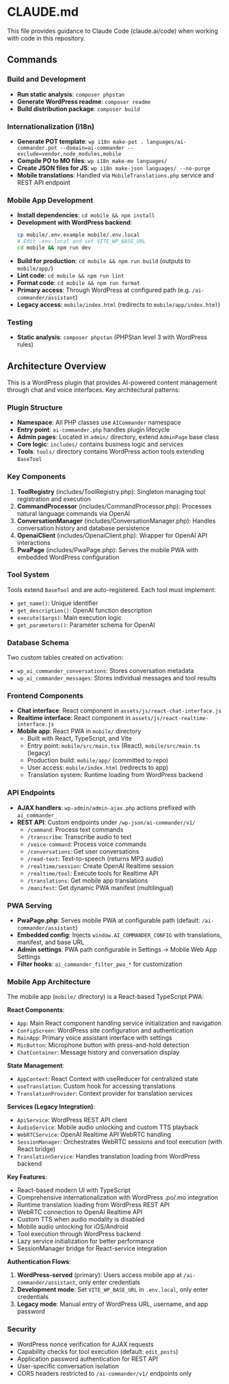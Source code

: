 # CLAUDE.md

This file provides guidance to Claude Code (claude.ai/code) when working with code in this repository.

## Commands

### Build and Development
- **Run static analysis**: `composer phpstan`
- **Generate WordPress readme**: `composer readme`
- **Build distribution package**: `composer build`

### Internationalization (i18n)
- **Generate POT template**: `wp i18n make-pot . languages/ai-commander.pot --domain=ai-commander --exclude=vendor,node_modules,mobile`
- **Compile PO to MO files**: `wp i18n make-mo languages/`
- **Create JSON files for JS**: `wp i18n make-json languages/ --no-purge`
- **Mobile translations**: Handled via `MobileTranslations.php` service and REST API endpoint

### Mobile App Development
- **Install dependencies**: `cd mobile && npm install`
- **Development with WordPress backend**:
  ```bash
  cp mobile/.env.example mobile/.env.local
  # Edit .env.local and set VITE_WP_BASE_URL
  cd mobile && npm run dev
  ```
- **Build for production**: `cd mobile && npm run build` (outputs to `mobile/app/`)
- **Lint code**: `cd mobile && npm run lint`
- **Format code**: `cd mobile && npm run format`
- **Primary access**: Through WordPress at configured path (e.g. `/ai-commander/assistant`)
- **Legacy access**: `mobile/index.html` (redirects to `mobile/app/index.html`)

### Testing
- **Static analysis**: `composer phpstan` (PHPStan level 3 with WordPress rules)

## Architecture Overview

This is a WordPress plugin that provides AI-powered content management through chat and voice interfaces. Key architectural patterns:

### Plugin Structure
- **Namespace**: All PHP classes use `AICommander` namespace
- **Entry point**: `ai-commander.php` handles plugin lifecycle
- **Admin pages**: Located in `admin/` directory, extend `AdminPage` base class
- **Core logic**: `includes/` contains business logic and services
- **Tools**: `tools/` directory contains WordPress action tools extending `BaseTool`

### Key Components
1. **ToolRegistry** (includes/ToolRegistry.php): Singleton managing tool registration and execution
2. **CommandProcessor** (includes/CommandProcessor.php): Processes natural language commands via OpenAI
3. **ConversationManager** (includes/ConversationManager.php): Handles conversation history and database persistence
4. **OpenaiClient** (includes/OpenaiClient.php): Wrapper for OpenAI API interactions
5. **PwaPage** (includes/PwaPage.php): Serves the mobile PWA with embedded WordPress configuration

### Tool System
Tools extend `BaseTool` and are auto-registered. Each tool must implement:
- `get_name()`: Unique identifier
- `get_description()`: OpenAI function description
- `execute($args)`: Main execution logic
- `get_parameters()`: Parameter schema for OpenAI

### Database Schema
Two custom tables created on activation:
- `wp_ai_commander_conversations`: Stores conversation metadata
- `wp_ai_commander_messages`: Stores individual messages and tool results

### Frontend Components
- **Chat interface**: React component in `assets/js/react-chat-interface.js`
- **Realtime interface**: React component in `assets/js/react-realtime-interface.js`
- **Mobile app**: React PWA in `mobile/` directory
  - Built with React, TypeScript, and Vite
  - Entry point: `mobile/src/main.tsx` (React), `mobile/src/main.ts` (legacy)
  - Production build: `mobile/app/` (committed to repo)
  - User access: `mobile/index.html` (redirects to app)
  - Translation system: Runtime loading from WordPress backend

### API Endpoints
- **AJAX handlers**: `wp-admin/admin-ajax.php` actions prefixed with `ai_commander_`
- **REST API**: Custom endpoints under `/wp-json/ai-commander/v1/`
  - `/command`: Process text commands
  - `/transcribe`: Transcribe audio to text
  - `/voice-command`: Process voice commands
  - `/conversations`: Get user conversations
  - `/read-text`: Text-to-speech (returns MP3 audio)
  - `/realtime/session`: Create OpenAI Realtime session
  - `/realtime/tool`: Execute tools for Realtime API
  - `/translations`: Get mobile app translations
  - `/manifest`: Get dynamic PWA manifest (multilingual)

### PWA Serving
- **PwaPage.php**: Serves mobile PWA at configurable path (default: `/ai-commander/assistant`)
- **Embedded config**: Injects `window.AI_COMMANDER_CONFIG` with translations, manifest, and base URL
- **Admin settings**: PWA path configurable in Settings → Mobile Web App Settings
- **Filter hooks**: `ai_commander_filter_pwa_*` for customization

### Mobile App Architecture
The mobile app (`mobile/` directory) is a React-based TypeScript PWA:

**React Components**:
- `App`: Main React component handling service initialization and navigation
- `ConfigScreen`: WordPress site configuration and authentication
- `MainApp`: Primary voice assistant interface with settings
- `MicButton`: Microphone button with press-and-hold detection
- `ChatContainer`: Message history and conversation display

**State Management**:
- `AppContext`: React Context with useReducer for centralized state
- `useTranslation`: Custom hook for accessing translations
- `TranslationProvider`: Context provider for translation services

**Services (Legacy Integration)**:
- `ApiService`: WordPress REST API client
- `AudioService`: Mobile audio unlocking and custom TTS playback
- `WebRTCService`: OpenAI Realtime API WebRTC handling
- `SessionManager`: Orchestrates WebRTC sessions and tool execution (with React bridge)
- `TranslationService`: Handles translation loading from WordPress backend

**Key Features**:
- React-based modern UI with TypeScript
- Comprehensive internationalization with WordPress .po/.mo integration
- Runtime translation loading from WordPress REST API
- WebRTC connection to OpenAI Realtime API
- Custom TTS when audio modality is disabled
- Mobile audio unlocking for iOS/Android
- Tool execution through WordPress backend
- Lazy service initialization for better performance
- SessionManager bridge for React-service integration

**Authentication Flows**:
1. **WordPress-served** (primary): Users access mobile app at `/ai-commander/assistant`, only enter credentials
2. **Development mode**: Set `VITE_WP_BASE_URL` in `.env.local`, only enter credentials
3. **Legacy mode**: Manual entry of WordPress URL, username, and app password

### Security
- WordPress nonce verification for AJAX requests
- Capability checks for tool execution (default: `edit_posts`)
- Application password authentication for REST API
- User-specific conversation isolation
- CORS headers restricted to `/ai-commander/v1/` endpoints only
